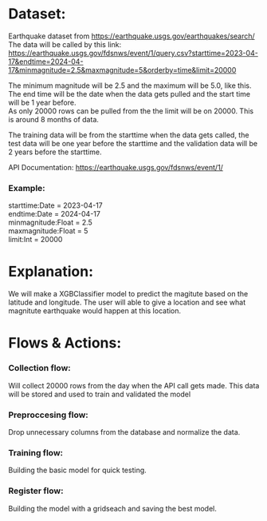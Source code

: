 # Dataset:

Earthquake dataset from https://earthquake.usgs.gov/earthquakes/search/ \
The data will be called by this link: https://earthquake.usgs.gov/fdsnws/event/1/query.csv?starttime=2023-04-17&endtime=2024-04-17&minmagnitude=2.5&maxmagnitude=5&orderby=time&limit=20000

The minimum magnitude will be 2.5 and the maximum will be 5.0, like this. \
The end time will be the date when the data gets pulled and the start time will be 1 year before. \
As only 20000 rows can be pulled from the the limit will be on 20000. This is around 8 months of data.

The training data will be from the starttime when the data gets called, the test data will be one year before the starttime and the validation data will be 2 years before the starttime.

API Documentation: https://earthquake.usgs.gov/fdsnws/event/1/

### Example:

starttime:Date = 2023-04-17 \
endtime:Date = 2024-04-17 \
minmagnitude:Float = 2.5 \
maxmagnitude:Float = 5 \
limit:Int = 20000

# Explanation:

We will make a XGBClassifier model to predict the magitute based on the latitude and longitude. The user will able to give a location and see what magnitute earthquake would happen at this location.

# Flows & Actions:

### Collection flow:

Will collect 20000 rows from the day when the API call gets made. This data will be stored and used to train and validated the model

### Preproccesing flow:

Drop unnecessary columns from the database and normalize the data.

### Training flow:

Building the basic model for quick testing.

### Register flow:

Building the model with a gridseach and saving the best model.
